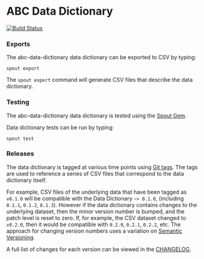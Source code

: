 ABC Data Dictionary
======================

[![Build Status](https://travis-ci.org/sleepepi/abc-data-dictionary-data-dictionary.svg?branch=master)](https://travis-ci.org/sleepepi/abc-data-dictionary-data-dictionary)

### Exports

The abc-data-dictionary data dictionary can be exported to CSV by typing:

```
spout export
```

The `spout export` command will generate CSV files that describe the data
dictionary.


### Testing

The abc-data-dictionary data dictionary is tested using the
[Spout Gem](https://github.com/sleepepi/spout).

Data dictionary tests can be run by typing:

```
spout test
```


### Releases

The data dictionary is tagged at various time points using
[Git tags](http://git-scm.com/book/en/Git-Basics-Tagging). The tags are used to
reference a series of CSV files that correspond to the data dictionary itself.

For example, CSV files of the underlying data that have been tagged as `v0.1.0`
will be compatible with the Data Dictionary `~> 0.1.0`,
(including `0.1.1`, `0.1.2`, `0.1.3`). However if the data dictionary contains
changes to the underlying dataset, then the minor version number is bumped, and
the patch level is reset to zero. If, for example, the CSV dataset changed to
`v0.2.0`, then it would be compatible with `0.2.0`, `0.2.1`, `0.2.2`, etc. The
approach for changing version numbers uses a variation on
[Semantic Versioning](http://semver.org).

A full list of changes for each version can be viewed in the
[CHANGELOG](https://github.com/sleepepi/abc-data-dictionary-data-dictionary/blob/master/CHANGELOG.md).
